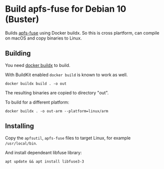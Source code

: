 # Build apfs-fuse for Debian 10 (Buster)

Builds [apfs-fuse] using Docker buildx. So this is cross plartform, can compile
on macOS and copy binaries to Linux.

[apfs-fuse]: https://github.com/sgan81/apfs-fuse

## Building

You need [docker buildx][buildx] to build.

With BuildKit enabled `docker build` is known to work as well.

[buildx]: https://docs.docker.com/buildx/working-with-buildx/

```shell
docker buildx build . -o out
```

The resulting binaries are copied to directory "out".

To build for a different platform:

```shell
docker buildx . -o out-arm --platform=linux/arm
```

## Installing

Copy the `apfsutil`, `apfs-fuse` files to target Linux, for example `/usr/local/bin`.

And install dependeant libfuse library:

```
apt update && apt install libfuse3-3
```
